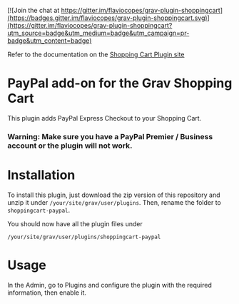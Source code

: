 [![Join the chat at https://gitter.im/flaviocopes/grav-plugin-shoppingcart](https://badges.gitter.im/flaviocopes/grav-plugin-shoppingcart.svg)](https://gitter.im/flaviocopes/grav-plugin-shoppingcart?utm_source=badge&utm_medium=badge&utm_campaign=pr-badge&utm_content=badge)

Refer to the documentation on the [Shopping Cart Plugin site](https://gravshoppingcart.com/docs)

# PayPal add-on for the Grav Shopping Cart

This plugin adds PayPal Express Checkout to your Shopping Cart.

### Warning: Make sure you have a PayPal Premier / Business account or the plugin will not work.

# Installation

To install this plugin, just download the zip version of this repository and unzip it under `/your/site/grav/user/plugins`. Then, rename the folder to `shoppingcart-paypal`.

You should now have all the plugin files under

    /your/site/grav/user/plugins/shoppingcart-paypal

# Usage

In the Admin, go to Plugins and configure the plugin with the required information, then enable it.
